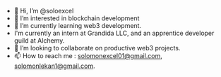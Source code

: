 - 👋 Hi, I’m @soloexcel
- 👀 I’m interested in blockchain development
- 🌱 I’m currently learning web3 development.
- I'm currently an intern at Grandida LLC, and an apprentice developer guild at Alchemy.
- 💞️ I’m looking to collaborate on productive web3 projects.
- 📫 How to reach me : solomonexcel01@gmail.com, solomonlekan1@gmail.com.

<!---
soloexcel/soloexcel is a ✨ special ✨ repository because its `README.md` (this file) appears on your GitHub profile.
You can click the Preview link to take a look at your changes.
--->

